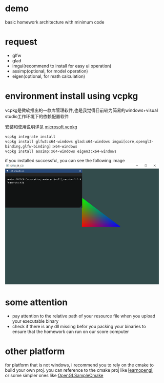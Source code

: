 # demo

basic homework architecture with minimum code


# request
* glfw
* glad
* imgui(recommend to install for easy ui operation)
* assimp(optional, for model operation)
* eigen(optional, for math calculation)

# environment install using vcpkg
vcpkg是微软推出的一款库管理软件,也是我觉得目前较为简易的windows+visual studio工作环境下的依赖配置软件

安装和使用说明详见 [microsoft vcpkg](https://github.com/microsoft/vcpkg)

    vcpkg integrate install
    vcpkg install glfw3:x64-windows glad:x64-windows imgui[core,opengl3-binding,glfw-binding]:x64-windows
    vcpkg install assimp:x64-windows eigen3:x64-windows

if you installed successful, you can see the following image
![](res.png)

# some attention
* pay attention to the relative path of your resource file when you upload your executable binary
* check if there is any dll missing befor you packing your binaries to ensure that the homework can run on our score computer

# other platform
for platform that is not windows, i recommend you to rely on the cmake to build your own proj. you can reference to the cmake proj like [learnopengl](https://github.com/JoeyDeVries/LearnOpenGL), or some simpler ones like [OpenGLSampleCmake](https://github.com/Shot511/OpenGLSampleCmake)
